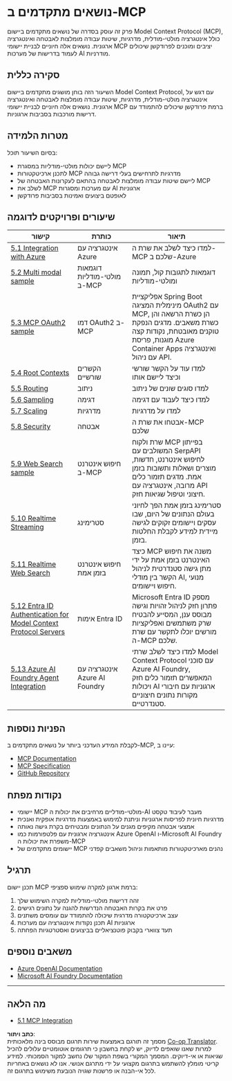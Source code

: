 <!--
CO_OP_TRANSLATOR_METADATA:
{
  "original_hash": "1949cb32394aeb1bdec8870f309005a3",
  "translation_date": "2025-07-17T07:22:54+00:00",
  "source_file": "05-AdvancedTopics/README.md",
  "language_code": "he"
}
-->
# נושאים מתקדמים ב-MCP

פרק זה עוסק בסדרה של נושאים מתקדמים ביישום Model Context Protocol (MCP), כולל אינטגרציה מולטי-מודלית, מדרגיות, שיטות עבודה מומלצות לאבטחה ואינטגרציה ארגונית. נושאים אלה חיוניים לבניית יישומי MCP יציבים ומוכנים לפרודקשן שיכולים לעמוד בדרישות של מערכות AI מודרניות.

## סקירה כללית

השיעור הזה בוחן מושגים מתקדמים ביישום Model Context Protocol, עם דגש על אינטגרציה מולטי-מודלית, מדרגיות, שיטות עבודה מומלצות לאבטחה ואינטגרציה ארגונית. נושאים אלה חיוניים לבניית יישומי MCP ברמת פרודקשן שיכולים להתמודד עם דרישות מורכבות בסביבות ארגוניות.

## מטרות הלמידה

בסיום השיעור תוכל:

- ליישם יכולות מולטי-מודליות במסגרת MCP
- לתכנן ארכיטקטורות MCP מדרגיות לתרחישים בעלי דרישה גבוהה
- ליישם שיטות עבודה מומלצות לאבטחה בהתאם לעקרונות האבטחה של MCP
- לשלב את MCP עם מערכות ומסגרות AI ארגוניות
- לאופטם ביצועים ואמינות בסביבות פרודקשן

## שיעורים ופרויקטים לדוגמה

| קישור | כותרת | תיאור |
|-------|--------|---------|
| [5.1 Integration with Azure](./mcp-integration/README.md) | אינטגרציה עם Azure | למדו כיצד לשלב את שרת ה-MCP שלכם ב-Azure |
| [5.2 Multi modal sample](./mcp-multi-modality/README.md) | דוגמאות מולטי-מודליות ב-MCP | דוגמאות לתגובות קול, תמונה ומולטי-מודליות |
| [5.3 MCP OAuth2 sample](../../../05-AdvancedTopics/mcp-oauth2-demo) | דמו OAuth2 ב-MCP | אפליקציית Spring Boot מינימלית המציגה OAuth2 עם MCP, הן כשרת הרשאה והן כשרת משאבים. מדגים הנפקת טוקנים מאובטחת, נקודות קצה מוגנות, פריסת Azure Container Apps ואינטגרציה עם ניהול API. |
| [5.4 Root Contexts](./mcp-root-contexts/README.md) | הקשרים שורשיים | למדו עוד על הקשר שורשי וכיצד ליישם אותו |
| [5.5 Routing](./mcp-routing/README.md) | ניתוב | למדו סוגים שונים של ניתוב |
| [5.6 Sampling](./mcp-sampling/README.md) | דגימה | למדו כיצד לעבוד עם דגימה |
| [5.7 Scaling](./mcp-scaling/README.md) | מדרגיות | למדו על מדרגיות |
| [5.8 Security](./mcp-security/README.md) | אבטחה | אבטחו את שרת ה-MCP שלכם |
| [5.9 Web Search sample](./web-search-mcp/README.md) | חיפוש אינטרנט ב-MCP | שרת ולקוח MCP בפייתון המשולבים עם SerpAPI לחיפוש אינטרנט, חדשות, מוצרים ושאלות ותשובות בזמן אמת. מדגים תזמור כלים מרובה, אינטגרציה עם API חיצוני וטיפול שגיאות חזק. |
| [5.10 Realtime Streaming](./mcp-realtimestreaming/README.md) | סטרימינג | סטרימינג בזמן אמת הפך לחיוני בעולם הנתונים של היום, שבו עסקים ויישומים זקוקים לגישה מיידית למידע לקבלת החלטות בזמן. |
| [5.11 Realtime Web Search](./mcp-realtimesearch/README.md) | חיפוש אינטרנט בזמן אמת | כיצד MCP משנה את חיפוש האינטרנט בזמן אמת על ידי מתן גישה סטנדרטית לניהול הקשר בין מודלי AI, מנועי חיפוש ויישומים. |
| [5.12 Entra ID Authentication for Model Context Protocol Servers](./mcp-security-entra/README.md) | אימות Entra ID | Microsoft Entra ID מספק פתרון חזק לניהול זהויות וגישה מבוסס ענן, המסייע להבטיח שרק משתמשים ואפליקציות מורשים יוכלו לתקשר עם שרת ה-MCP שלכם. |
| [5.13 Azure AI Foundry Agent Integration](./mcp-foundry-agent-integration/README.md) | אינטגרציה עם Azure AI Foundry | למדו כיצד לשלב שרתי Model Context Protocol עם סוכני Azure AI Foundry, המאפשרים תזמור כלים חזק ויכולות AI ארגוניות עם חיבורי מקורות נתונים חיצוניים סטנדרטיים. |

## הפניות נוספות

לקבלת המידע העדכני ביותר על נושאים מתקדמים ב-MCP, עיינו ב:
- [MCP Documentation](https://modelcontextprotocol.io/)
- [MCP Specification](https://spec.modelcontextprotocol.io/)
- [GitHub Repository](https://github.com/modelcontextprotocol)

## נקודות מפתח

- יישומי MCP מולטי-מודליים מרחיבים את יכולות ה-AI מעבר לעיבוד טקסט
- מדרגיות חיונית לפריסות ארגוניות וניתנת למימוש באמצעות מדרגיות אופקית ואנכית
- אמצעי אבטחה מקיפים מגנים על הנתונים ומבטיחים בקרת גישה נאותה
- אינטגרציה ארגונית עם פלטפורמות כמו Azure OpenAI ו-Microsoft AI Foundry משפרת את יכולות ה-MCP
- יישומים מתקדמים של MCP נהנים מארכיטקטורות מותאמות וניהול משאבים קפדני

## תרגיל

תכנן יישום MCP ברמת ארגון למקרה שימוש ספציפי:

1. זהה דרישות מולטי-מודליות למקרה השימוש שלך  
2. פרט את בקרות האבטחה הנדרשות להגנה על נתונים רגישים  
3. עצב ארכיטקטורה מדרגית שיכולה להתמודד עם עומסים משתנים  
4. תכנן נקודות אינטגרציה עם מערכות AI ארגוניות  
5. תעד צווארי בקבוק פוטנציאליים בביצועים ואסטרטגיות הפחתה

## משאבים נוספים

- [Azure OpenAI Documentation](https://learn.microsoft.com/en-us/azure/ai-services/openai/)
- [Microsoft AI Foundry Documentation](https://learn.microsoft.com/en-us/ai-services/)

---

## מה הלאה

- [5.1 MCP Integration](./mcp-integration/README.md)

**כתב ויתור**:  
מסמך זה תורגם באמצעות שירות תרגום מבוסס בינה מלאכותית [Co-op Translator](https://github.com/Azure/co-op-translator). למרות שאנו שואפים לדיוק, יש לקחת בחשבון כי תרגומים אוטומטיים עלולים להכיל שגיאות או אי-דיוקים. המסמך המקורי בשפת המקור שלו נחשב למקור הסמכותי. למידע קריטי מומלץ להשתמש בתרגום מקצועי על ידי מתרגם אנושי. אנו לא נושאים באחריות לכל אי-הבנה או פרשנות שגויה הנובעת משימוש בתרגום זה.